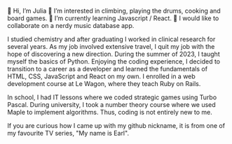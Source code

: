 👋 Hi, I’m Julia
👀 I’m interested in climbing, playing the drums, cooking and board games.
🌱 I’m currently learning Javascript / React.
💞️ I would like to collaborate on a nerdy music database app.

I studied chemistry and after graduating I worked in clinical research for several years. As my job involved extensive travel, I quit my job with the hope of discovering a new direction. During the summer of 2023, I taught myself the basics of Python. Enjoying the coding experience, I decided to transition to a career as a developer and learned the fundamentals of HTML, CSS, JavaScript and React on my own. I enrolled in a web development course at Le Wagon, where they teach Ruby on Rails.

In school, I had IT lessons where we coded strategic games using Turbo Pascal. During university, I took a number theory course where we used Maple to implement algorithms. Thus, coding is not entirely new to me.

If you are curious how I came up with my github nickname, it is from one of my favourite TV series, "My name is Earl".

<link rel="stylesheet" href="https://cdn.jsdelivr.net/gh/devicons/devicon@v2.15.1/devicon.min.css">

<i class="devicon-html5-plain" style="width: 50px"></i>
